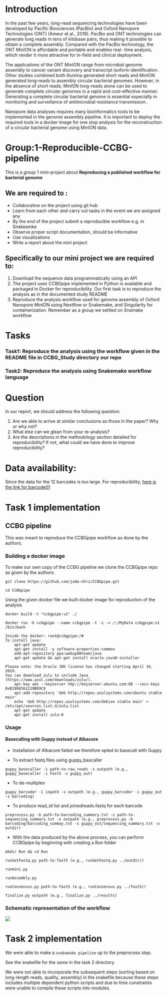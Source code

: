 # Introduction 
In the past few years, long-read sequencing technologies have been developed by Pacific Biosciences (PacBio) and Oxford Nanopore Technologies (ONT) 
(Ameur et al., 2018). PacBio and ONT technologies can generate long reads in tens of kilobase pairs, thus making it possible to obtain a complete assembly.
Compared with the PacBio technology, the ONT MinION is affordable and portable and enables real- time analysis, which render it more attractive for in-field and   clinical deployment. 

The applications of the ONT MinION range from microbial genome assembly to cancer variant discovery and transcript isoform identification.
Other studies combined both illumina generated short reads and MinION generated long-reads to assembly circular bacterial genomes. However, in the absence of    short reads, MinION long-reads alone can be used to generate complete circular genomes in a rapid and cost-effective manner. Generating a complete circular bacterial genome is essential especially in monitoring and surveillance of antimicrobial resistance transmission. 

Nanopore data analyses requires many bioinformatics tools to be implemented in the genome assembly pipeline. It is important to deploy the required tools in a docker image for one stop analysis for the reconstruction of a circular bacterial genome using MinION data.

# Group:1-Reproducible-CCBG-pipeline

This is a group 1 mini-project about **Reproducing a published workflow for bacterial genome**

## We are required to :
- Collaborative on the project using git hub 
- Learn from each other and carry out tasks in the event we are assigned any
- By the end of the project submit a reproducible workflow e.g. in Snakeamke
- Observe proper script documentation, should be informative
- Use visualizations
- Write a report about the mini project

## Specifically to our mini project we are required to:
1. Download the sequence data programmatically using an API
2. The project uses CCBGpipe implemented in Python is available and packaged in Docker for reproducibility. 
   Our first task is to reproduce the analysis as in  the documented study README
3. Reproduce the analysis workflow used for genome assembly of Oxford Nanopore MinION using Nextflow or Snakemake, and Singularity for containerization.
   Remember as a group we settled on Snamake workflow
   
  # Tasks
  ### Task1: Reproduce the analysis using the workflow given in the README file in CCBG_Study directory our repo
  ### Task2: Reproduce the analysis using Snakemake workflow language 

# Question
In our report, we should address the following question:

1. Are we able to arrive at similar conclusions as those in the paper? Why or why not?
2. What else can we glean from your re-analysis?
3. Are the descriptions in the methodology section detailed for reproducibility? If not, what could we have done to improve reproducibility?

# Data availability:
Since the data for the 12 barcodes is too large. For reproducibility, [here is the link for barcode01](https://drive.google.com/uc?export=download&confirm=TxIT&id=1e-xYLDEEzi8UqRf30KVTymmHNxr_te7P)

# Task 1 implementation
## CCBG pipeline
This was meant to reproduce the CCBGpipe workflow as done by the authors.
### Building a docker image
To make our own copy of the CCBG pipeline we clone the CCBGpipe repo as given by the authors:

``git clone https://github.com/jade-nhri/CCBGpipe.git``

``cd CCBGpipe``

Using the given docker file we built docker image for reproduction of the analysis

``docker build -t "ccbgpipe:v1" ./``

``docker run -h ccbgpipe --name ccbgpipe -t -i -v /:/MyData ccbgpipe:v1 /bin/bash``

    Inside the docker: root@ccbgpipe:/# 
    To install java:
        apt-get update
        apt-get install -y software-properties-common
        add-apt-repository ppa:webupd8team/java
        apt-get update && apt-get install oracle-java8-installer

    Please note: the Oracle JDK license has changed starting April 16, 2019.
    You can download zulu to include Java (https://www.azul.com/downloads/zulu/).
        apt-key adv --keyserver hkp://keyserver.ubuntu.com:80 --recv-keys 0xB1998361219BD9C9
        apt-add-repository 'deb http://repos.azulsystems.com/ubuntu stable main'
        echo 'deb http://repos.azulsystems.com/debian stable main' > /etc/apt/sources.list.d/zulu.list
        apt-get update
        apt-get install zulu-8
        
        
### Usage
#### Basecalling with Guppy instead of Albacore

- Installation of Albacore failed we therefore opted to basecall with Guppy

- To extract fastq files using guppy_bascaller

``guppy_basecaller -i path-to-raw_reads -s outpath (e.g., guppy_basecaller -i Fast5 -s guppy_out)``

- To de-multiplex

``guppy_barcoder -i inpath -s outpath (e.g., guppy_barcoder -i guppy_out -s barcoding)``

- To produce read_id list and joinedreads.fastq for each barcode

``preprocess.py -b path-to-barcoding_summary.txt -s path-to-sequencing_summary.txt -o outpath (e.g., preprocess.py -b barcoding/barcoding_summay.txt -s guppy_out/sequencing_summary.txt -o outdir)``

- With the data produced by the above process, you can perform CCBGpipe by beginning with creating a Run folder

``mkdir Run && cd Run``

``runGetFastq.py path-to-fast5 (e.g., runGetFastq.py ../outdir/)``

``runmini.py``

``runAssembly.py``

``runConsensus.py path-to-fast5 (e.g., runConsensus.py ../fast5/)``

``finalize.py outpath (e.g., finalize.py ../results)``

### Schematic representation of the workflow 
 
 ![](https://www.frontiersin.org/files/Articles/469879/fmicb-10-02068-HTML/image_m/fmicb-10-02068-g001.jpg)
 

# Task 2 implementation

We were able to make a ``snakemake pipeline`` up to the preprocess step. 

See the snakefile for the same in the task 2 directory.

We were not able to incorporate the subsequent steps (sorting based on long-length reads, quality, assembly) in the snakefile because these steps includes multiple dependent python scripts and due to time constraints were unable to compile these scripts into modules.




